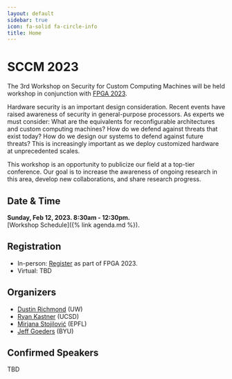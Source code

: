 ```yaml
---
layout: default
sidebar: true
icon: fa-solid fa-circle-info
title: Home
---
```


# SCCM 2023

The 3rd Workshop on Security for Custom Computing Machines will be held workshop in conjunction with [FPGA 2023](https://www.isfpga.org/). 

Hardware security is an important design consideration. Recent events have raised awareness of security in general-purpose processors. As experts we must consider: What are the equivalents for reconfigurable architectures and custom computing machines? How do we defend against threats that exist today? How do we design our systems to defend against future threats? This is increasingly important as we deploy customized hardware at unprecedented scales.

This workshop is an opportunity to publicize our field at a top-tier conference. Our goal is to increase the awareness of ongoing research in this area, develop new collaborations, and share research progress.

## Date & Time
**Sunday, Feb 12, 2023.  8:30am - 12:30pm.**  
[Workshop Schedule]({% link agenda.md %}).

## Registration
 * In-person: [Register](https://www.isfpga.org/registration/) as part of FPGA 2023.
 * Virtual: TBD

## Organizers
* [Dustin Richmond](https://www.dustinrichmond.com/) (UW)
* [Ryan Kastner](https://kastner.ucsd.edu/) (UCSD)
* [Mirjana Stojilović](https://mirjanastojilovic.github.io/) (EPFL)
* [Jeff Goeders](https://ece.byu.edu/directory/jeff-goeders) (BYU)

## Confirmed Speakers

TBD
